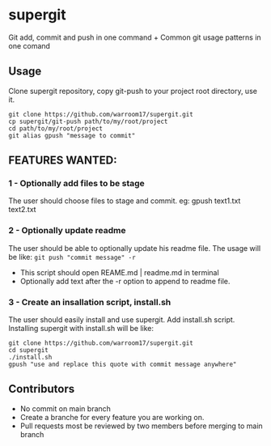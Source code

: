 # supergit

Git add, commit and push in one command + Common git usage patterns in one comand

## Usage

Clone supergit repository, copy git-push to your project root directory, use it.
```
git clone https://github.com/warroom17/supergit.git
cp supergit/git-push path/to/my/root/project
cd path/to/my/root/project
git alias gpush "message to commit"
```

## FEATURES WANTED:

### 1 - Optionally add files to be stage
The user should choose files to stage and commit. eg: gpush text1.txt text2.txt

### 2 - Optionally update readme
The user should be able to optionally update his readme file.
The usage will be like: ```git push "commit message" -r```
- This script should open REAME.md | readme.md in terminal
- Optionally add text after the -r option to append to readme file. 

### 3 - Create an insallation script, install.sh
The user should easily install and use supergit. Add install.sh script.
Installing supergit with install.sh will be like:

```
git clone https://github.com/warroom17/supergit.git
cd supergit
./install.sh
gpush "use and replace this quote with commit message anywhere"
```


## Contributors
- No commit on main branch
- Create a branche for every feature you are working on.
- Pull requests most be reviewed by two members before merging to main branch
